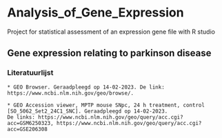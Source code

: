 # Analysis_of_Gene_Expression
Project for statistical assessment of an expression gene file with R studio

## Gene expression relating to parkinson disease





### Literatuurlijst

    * GEO Browser. Geraadpleegd op 14-02-2023. De link: https://www.ncbi.nlm.nih.gov/geo/browse/.
    
    * GEO Accession viewer, MPTP mouse SNpc, 24 h treatment, control [SO_5062_Set2_24C1_SNC]. Geraadpleegd op 14-02-2023. 
    De links: https://www.ncbi.nlm.nih.gov/geo/query/acc.cgi?acc=GSM6250323, https://www.ncbi.nlm.nih.gov/geo/query/acc.cgi?acc=GSE206308

    

